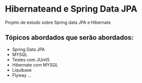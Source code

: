 # Hibernateand e Spring Data JPA
Projeto de estudo sobre Spring data JPA e Hibernate

## Tópicos abordados que serão abordados:

* Spring Data JPA
* MYSQL
* Testes com JUnit5
* Hibernate com MYSQL
* Liquibase
* Flyway
...


